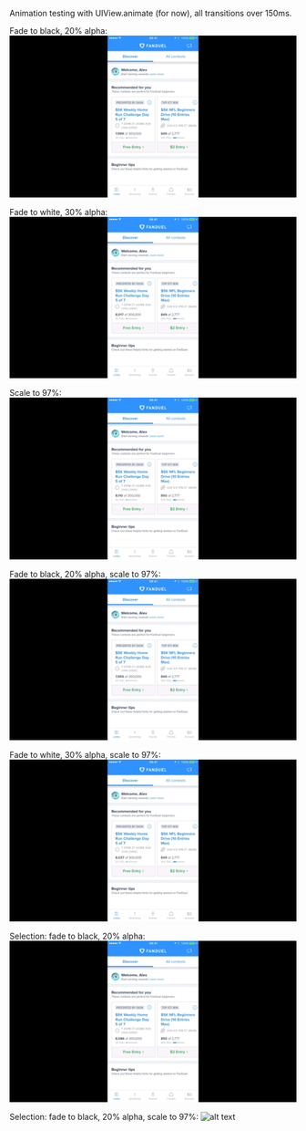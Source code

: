 Animation testing with UIView.animate (for now), all transitions over 150ms.

Fade to black, 20% alpha:
![alt text](https://raw.githubusercontent.com/alexmcmillan2/alexmcmillan2.github.io/master/fadedark.gif "Fade - Dark")

Fade to white, 30% alpha:
![alt text](https://raw.githubusercontent.com/alexmcmillan2/alexmcmillan2.github.io/master/fadelight.gif "Fade - Light")

Scale to 97%:
![alt text](https://raw.githubusercontent.com/alexmcmillan2/alexmcmillan2.github.io/master/scale.gif "Scale")

Fade to black, 20% alpha, scale to 97%:
![alt text](https://raw.githubusercontent.com/alexmcmillan2/alexmcmillan2.github.io/master/fadedarkscale.gif "Scale, Fade - Dark")

Fade to white, 30% alpha, scale to 97%:
![alt text](https://raw.githubusercontent.com/alexmcmillan2/alexmcmillan2.github.io/master/fadelightscale.gif "Scale, Fade - Light")

Selection: fade to black, 20% alpha:
![alt text](https://raw.githubusercontent.com/alexmcmillan2/alexmcmillan2.github.io/master/select-fadedark.gif "Selection: Fade - Dark")

Selection: fade to black, 20% alpha, scale to 97%:
![alt text](https://raw.githubusercontent.com/alexmcmillan2/alexmcmillan2.github.io/master/select-fadedarkscale.gif "Selection: Scale, Fade - Dark")